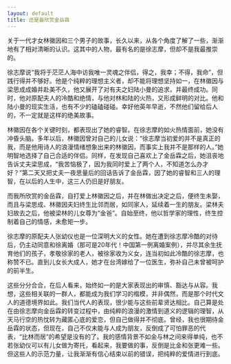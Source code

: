```yaml
---
layout: default
title: 还是最欣赏金岳霖
---
```

关于一代才女林徽因和三个男子的故事，长久以来，从各个角度了解了一些，渐渐地有了相对清晰的认识。这其中的人物，最有名的是徐志摩，但却不是我最推崇的。

徐志摩说“我将于茫茫人海中访我唯一灵魂之伴侣，得之，我幸；不得，我命”，但践行得并不够好。他是个纯粹的理想主义者，却不能将理想坚持如一，在林徽因与梁思成成婚并赴美不久，他又展开了对有夫之妇陆小曼的追求，并最终成功。同时，他对原配夫人的冷酷和绝情，与他对林和陆的火热，又形成鲜明的对比。他和陆小曼的现实生活，也有不少的磕磕碰碰。幸好他英年早逝，不然他们留给后人的，不一定就是这样的绝美故事。

林徽因在各个关键时刻，都表现出了她的睿智。在徐志摩的如火热情面前，她没有冲昏头脑。多年以后，林徽因曾对自己的儿女说：“徐志摩当初爱的并不是真正的我，而是他用诗人的浪漫情绪想象出来的林徽因，而事实上我并不是那样的人。”她明智地选择了自己合适的伴侣。同样，在发现自己喜欢上了金岳霖之后，她沮丧地告诉丈夫梁思成，“我苦恼极了，因为我同时爱上了两个人，不知道怎么办才好？”第二天又把丈夫一夜思量后的回话告诉了金岳霖，因了她的睿智和三人的理智，在以后的人生中，这三人仍旧是好朋友。

而我所欣赏的金岳霖，自打爱上林徽因之后，并在林做出决定之后，便终生未娶，而且与梁思成、林徽因夫妇终生比邻而居，如同家人，延续着一生的朋友。梁林夫妇故去之后，他被梁林的儿女尊为“金爸”。自始至终，他以哲学家的理性，终生控制着自己的情感，未愈矩一步。

徐志摩的原配夫人张幼仪也是一位深明大义的女性。她在遭到徐志摩冷酷的对待后，仍主动同意和徐离婚（那可是20年代！中国第一例离婚案例），并尽其余生抚育他们的孩子，孝敬徐家的老人，被徐家收为义女，连当初如此冷酷的徐志摩，也称赞不已。直到儿女长大成人，她才在台湾嫁给了一位医生，弥补自己未曾被呵护的前半生。

这些分分合合，在后人看来，始终如一的是大家表现出的审慎、豁达与从容。我想，这些相关联的一群人，都能成为我们学习的楷模，并非偶然，而是那个时代文人的道德境界如此。我们当代人的表现，很少能与这些前辈贤达相比。自己算是处在由徐志摩向金岳霖的转变过程中，由纯粹的浪漫的激情到道义的逻辑的理智，从天马行空的热忱转为藏匿心底的爱恋，但自己做得并不彻底。曾经，我也很期待金岳霖的状态，但现在，自己不仅未能与人成为朋友，反倒成了可怕罪恶的代表，“比林而居”的希望是没有的了。我的感情背景不如金与林之间来得单纯，也不若张幼仪可以有儿女做为寄托，看起来，我要做的事，反倒是比金和张更难一些。但这些人的示范力量，让我渐渐有信心结束以前的错误，把纯粹的爱情进行到底。


